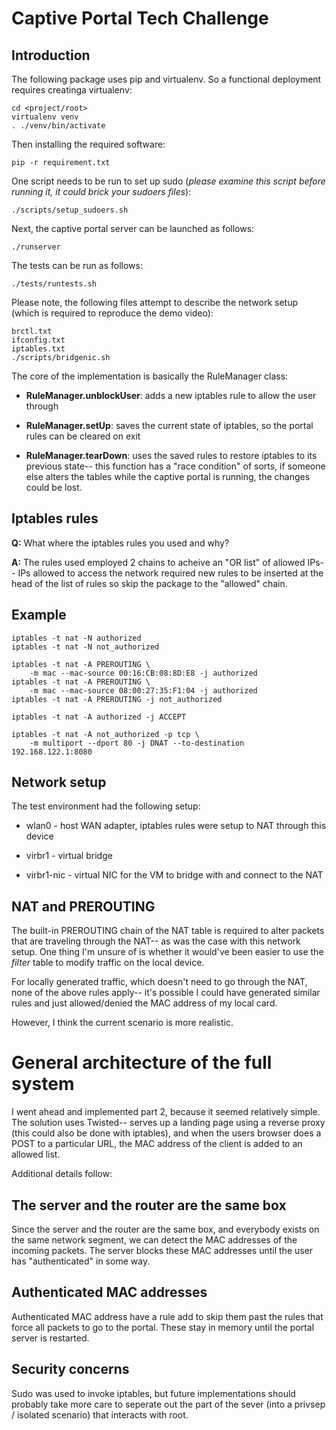# Captive Portal Tech Challenge

## Introduction

The following package uses pip and virtualenv.  So a functional deployment
requires creatinga virtualenv:

    cd <project/root>
    virtualenv venv
    . ./venv/bin/activate

Then installing the required software:

    pip -r requirement.txt

One script needs to be run to set up sudo (*please examine this script before
running it, it could brick your sudoers files*):

    ./scripts/setup_sudoers.sh 

Next, the captive portal server can be launched as follows:

    ./runserver

The tests can be run as follows:

    ./tests/runtests.sh

Please note, the following files attempt to describe the network setup (which
is required to reproduce the demo video):

    brctl.txt
    ifconfig.txt
    iptables.txt
    ./scripts/bridgenic.sh

The core of the implementation is basically the RuleManager class:

  - **RuleManager.unblockUser**: adds a new iptables rule to allow the user through

  - **RuleManager.setUp**: saves the current state of iptables, so the portal
    rules can be cleared on exit

  - **RuleManager.tearDown**: uses the saved rules to restore iptables to its
    previous state-- this function has a "race condition" of sorts, if someone
    else alters the tables while the captive portal is running, the changes could
    be lost.

## Iptables rules

**Q:** What where the iptables rules you used and why?

**A:** The rules used employed 2 chains to acheive an "OR list" of allowed
IPs-- IPs allowed to access the network required new rules to be inserted at
the head of the list of rules so skip the package to the "allowed" chain.

## Example

    iptables -t nat -N authorized
    iptables -t nat -N not_authorized

    iptables -t nat -A PREROUTING \
        -m mac --mac-source 00:16:CB:08:8D:E8 -j authorized
    iptables -t nat -A PREROUTING \
        -m mac --mac-source 08:00:27:35:F1:04 -j authorized
    iptables -t nat -A PREROUTING -j not_authorized

    iptables -t nat -A authorized -j ACCEPT

    iptables -t nat -A not_authorized -p tcp \
        -m multiport --dport 80 -j DNAT --to-destination 192.168.122.1:8080

## Network setup

The test environment had the following setup:

  - wlan0 - host WAN adapter, iptables rules were setup to NAT through this device

  - virbr1 - virtual bridge

  - virbr1-nic - virtual NIC for the VM to bridge with and connect to the NAT

## NAT and PREROUTING

The built-in PREROUTING chain of the NAT table is required to alter packets
that are traveling through the NAT-- as was the case with this network setup.
One thing I'm unsure of is whether it would've been easier to use the *filter*
table to modify traffic on the local device.

For locally generated traffic, which doesn't need to go through the NAT, none
of the above rules apply-- it's possible I could have generated similar rules
and just allowed/denied the MAC address of my local card.

However, I think the current scenario is more realistic.

# General architecture of the full system

I went ahead and implemented part 2, because it seemed relatively simple.  The
solution uses Twisted-- serves up a landing page using a reverse proxy (this
could also be done with iptables), and when the users browser does a POST to a
particular URL, the MAC address of the client is added to an allowed list.

Additional details follow:

## The server and the router are the same box

Since the server and the router are the same box, and everybody exists on the
same network segment, we can detect the MAC addresses of the incoming packets.
The server blocks these MAC addresses until the user has "authenticated" in some
way.

## Authenticated MAC addresses

Authenticated MAC address have a rule add to skip them past the rules that
force all packets to go to the portal.  These stay in memory until the portal
server is restarted.

## Security concerns

Sudo was used to invoke iptables, but future implementations should probably
take more care to seperate out the part of the sever (into a privsep / isolated
scenario) that interacts with root.
